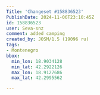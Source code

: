 ```yaml
---
Title: 'Changeset #158836523'
PublishDate: 2024-11-06T23:10:45Z
id: 158836523
user: Seva-snz
comment: added camping
created_by: JOSM/1.5 (19096 ru)
tags:
- Montenegro
bbox:
  min_lon: 18.9034128
  min_lat: 42.2922126
  max_lon: 18.9127686
  max_lat: 42.2995562

---
```

